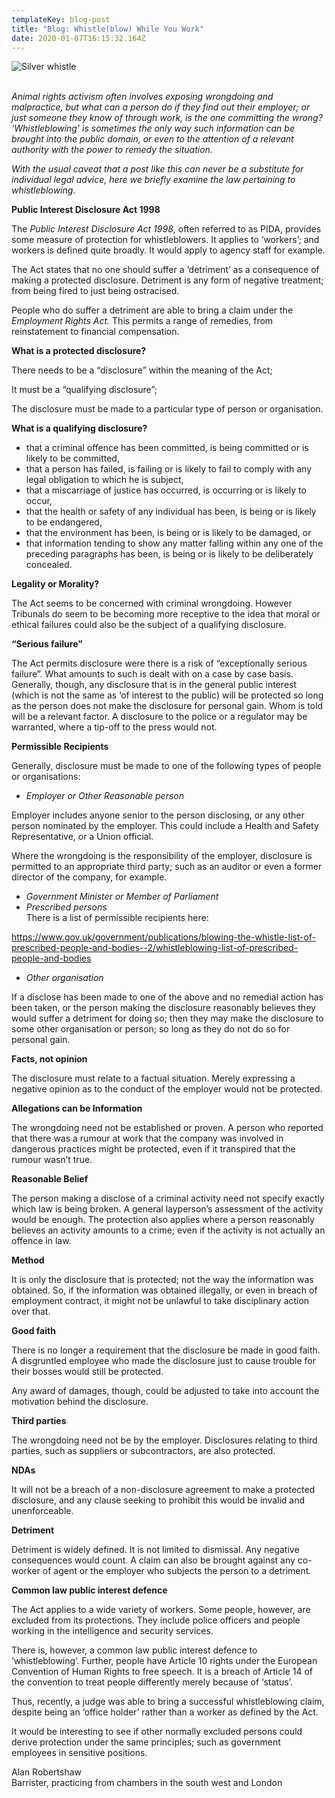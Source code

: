 ```yaml
---
templateKey: blog-post
title: "Blog: Whistle(blow) While You Work"
date: 2020-01-07T16:15:32.164Z
---
```

![Silver whistle](/img/unnamed-1-2-.jpg "Blog: Whistle(blow) While You Work")

<!--StartFragment-->

*\
Animal rights activism often involves exposing wrongdoing and malpractice, but what can a person do if they find out their employer; or just someone they know of through work, is the one committing the wrong? ‘Whistleblowing’ is sometimes the only way such information can be brought into the public domain, or even to the attention of a relevant authority with the power to remedy the situation.*

*With the usual caveat that a post like this can never be a substitute for individual legal advice, here we briefly examine the law pertaining to whistleblowing.*

**Public Interest Disclosure Act 1998**

The *Public Interest Disclosure Act 1998*, often referred to as PIDA, provides some measure of protection for whistleblowers. It applies to ‘workers’; and workers is defined quite broadly. It would apply to agency staff for example.

The Act states that no one should suffer a ‘detriment’ as a consequence of making a protected disclosure. Detriment is any form of negative treatment; from being fired to just being ostracised.

People who do suffer a detriment are able to bring a claim under the *Employment Rights Act.* This permits a range of remedies, from reinstatement to financial compensation.

**What is a protected disclosure?**

There needs to be a “disclosure” within the meaning of the Act;

It must be a “qualifying disclosure”;

The disclosure must be made to a particular type of person or organisation.

**What is a qualifying disclosure?**

* that a criminal offence has been committed, is being committed or is likely to be committed,
* that a person has failed, is failing or is likely to fail to comply with any legal obligation to which he is subject,
* that a miscarriage of justice has occurred, is occurring or is likely to occur,
* that the health or safety of any individual has been, is being or is likely to be endangered,
* that the environment has been, is being or is likely to be damaged, or
* that information tending to show any matter falling within any one of the preceding paragraphs has been, is being or is likely to be deliberately concealed.

**Legality or Morality?**

The Act seems to be concerned with criminal wrongdoing. However Tribunals do seem to be becoming more receptive to the idea that moral or ethical failures could also be the subject of a qualifying disclosure.

**“Serious failure”**

The Act permits disclosure were there is a risk of “exceptionally serious failure”. What amounts to such is dealt with on a case by case basis. Generally, though, any disclosure that is in the general public interest (which is not the same as ‘of interest to the public) will be protected so long as the person does not make the disclosure for personal gain. Whom is told will be a relevant factor. A disclosure to the police or a regulator may be warranted, where a tip-off to the press would not.

**Permissible Recipients**

Generally, disclosure must be made to one of the following types of people or organisations:

* *Employer or Other Reasonable person*

Employer includes anyone senior to the person disclosing, or any other person nominated by the employer. This could include a Health and Safety Representative, or a Union official.

Where the wrongdoing is the responsibility of the employer, disclosure is permitted to an appropriate third party; such as an auditor or even a former director of the company, for example.

* *Government Minister or Member of Parliament*
* *Prescribed persons*\
  There is a list of permissible recipients here:

<https://www.gov.uk/government/publications/blowing-the-whistle-list-of-prescribed-people-and-bodies--2/whistleblowing-list-of-prescribed-people-and-bodies>

* *Other organisation*

If a disclose has been made to one of the above and no remedial action has been taken, or the person making the disclosure reasonably believes they would suffer a detriment for doing so; then they may make the disclosure to some other organisation or person; so long as they do not do so for personal gain.

**Facts, not opinion**

The disclosure must relate to a factual situation. Merely expressing a negative opinion as to the conduct of the employer would not be protected.

**Allegations can be Information**

The wrongdoing need not be established or proven. A person who reported that there was a rumour at work that the company was involved in dangerous practices might be protected, even if it transpired that the rumour wasn’t true.

**Reasonable Belief**

The person making a disclose of a criminal activity need not specify exactly which law is being broken. A general layperson’s assessment of the activity would be enough. The protection also applies where a person reasonably believes an activity amounts to a crime; even if the activity is not actually an offence in law.

**Method**

It is only the disclosure that is protected; not the way the information was obtained. So, if the information was obtained illegally, or even in breach of employment contract, it might not be unlawful to take disciplinary action over that.

**Good faith**

There is no longer a requirement that the disclosure be made in good faith. A disgruntled employee who made the disclosure just to cause trouble for their bosses would still be protected.

Any award of damages, though, could be adjusted to take into account the motivation behind the disclosure.

**Third parties**

The wrongdoing need not be by the employer. Disclosures relating to third parties, such as suppliers or subcontractors, are also protected.

**NDAs**

It will not be a breach of a non-disclosure agreement to make a protected disclosure, and any clause seeking to prohibit this would be invalid and unenforceable.

**Detriment**

Detriment is widely defined. It is not limited to dismissal. Any negative consequences would count. A claim can also be brought against any co-worker of agent or the employer who subjects the person to a detriment.

**Common law public interest defence**

The Act applies to a wide variety of workers. Some people, however, are excluded from its protections. They include police officers and people working in the intelligence and security services.

There is, however, a common law public interest defence to ‘whistleblowing’. Further, people have Article 10 rights under the European Convention of Human Rights to free speech. It is a breach of Article 14 of the convention to treat people differently merely because of ‘status’.

Thus, recently, a judge was able to bring a successful whistleblowing claim, despite being an ‘office holder’ rather than a worker as defined by the Act.

It would be interesting to see if other normally excluded persons could derive protection under the same principles; such as government employees in sensitive positions.

Alan Robertshaw\
Barrister, practicing from chambers in the south west and London

<!--EndFragment-->